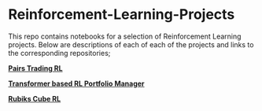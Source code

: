 # Reinforcement-Learning-Projects

This repo contains notebooks for a selection of Reinforcement Learning projects. Below are descriptions of each of each of the projects and links to the corresponding repositories;

[**Pairs Trading RL**](https://github.com/ConnorWatts/Pairs-Trading-RL)

[**Transformer based RL Portfolio Manager**](https://github.com/ConnorWatts/TRL-Portfolio-Management)

[**Rubiks Cube RL**](https://github.com/ConnorWatts/Rubiks-RL)

